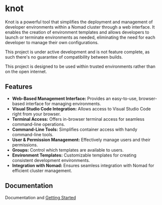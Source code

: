 # knot

Knot is a powerful tool that simplifies the deployment and management of developer environments within a Nomad cluster through a web interface. It enables the creation of environment templates and allows developers to launch or terminate environments as needed, eliminating the need for each developer to manage their own configurations.

This project is under active development and is not feature complete, as such there's no guarantee of compatibility between builds.

This project is designed to be used within trusted environments rather than on the open internet.

## Features

- **Web-Based Management Interface:** Provides an easy-to-use, browser-based interface for managing environments.
- **Visual Studio Code Integration:** Allows access to Visual Studio Code right from your browser.
- **Terminal Access:** Offers in-browser terminal access for seamless command-line operations.
- **Command-Line Tools:** Simplifies container access with handy command-line tools.
- **User & Permission Management:** Effectively manage users and their permissions.
- **Groups:** Control which templates are available to users.
- **Environment Templates:** Customizable templates for creating consistent development environments.
- **Integration with Nomad:** Ensures seamless integration with Nomad for efficient cluster management.

## Documentation

Documentation and [Getting Started](https://getknot.dev/docs/install/)
